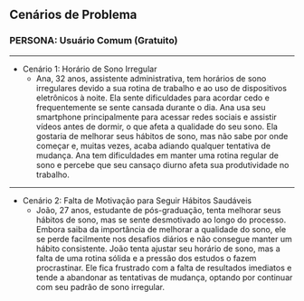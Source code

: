 ## Cenários de Problema

### PERSONA: Usuário Comum (Gratuito)

---

- Cenário 1: Horário de Sono Irregular
    - Ana, 32 anos, assistente administrativa, tem horários de sono irregulares devido a sua rotina de trabalho e ao uso de dispositivos eletrônicos à noite. Ela sente dificuldades para acordar cedo e frequentemente se sente cansada durante o dia. Ana usa seu smartphone principalmente para acessar redes sociais e assistir vídeos antes de dormir, o que afeta a qualidade do seu sono. Ela gostaria de melhorar seus hábitos de sono, mas não sabe por onde começar e, muitas vezes, acaba adiando qualquer tentativa de mudança. Ana tem dificuldades em manter uma rotina regular de sono e percebe que seu cansaço diurno afeta sua produtividade no trabalho.

---

- Cenário 2: Falta de Motivação para Seguir Hábitos Saudáveis
    - João, 27 anos, estudante de pós-graduação, tenta melhorar seus hábitos de sono, mas se sente desmotivado ao longo do processo. Embora saiba da importância de melhorar a qualidade do sono, ele se perde facilmente nos desafios diários e não consegue manter um hábito consistente. João tenta ajustar seu horário de sono, mas a falta de uma rotina sólida e a pressão dos estudos o fazem procrastinar. Ele fica frustrado com a falta de resultados imediatos e tende a abandonar as tentativas de mudança, optando por continuar com seu padrão de sono irregular.
